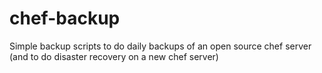 chef-backup
===========

Simple backup scripts to do daily backups of an open source chef server (and to do disaster recovery on a new chef server)